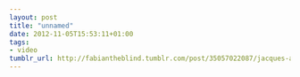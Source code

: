 ```yaml
---
layout: post
title: "unnamed"
date: 2012-11-05T15:53:11+01:00
tags:
- video
tumblr_url: http://fabiantheblind.tumblr.com/post/35057022087/jacques-andre-dupont-saz-t-i-g-r-e-interieur-is
---
```

